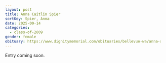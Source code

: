 ```yaml
---
layout: post
title: Anna Caitlin Spier
sortKey: Spier, Anna
date: 2025-09-14
categories:
  - class-of-2009
gender: female
obituary: https://www.dignitymemorial.com/obituaries/bellevue-wa/anna-spier-12523713
---
```

E﻿ntry coming soon.
